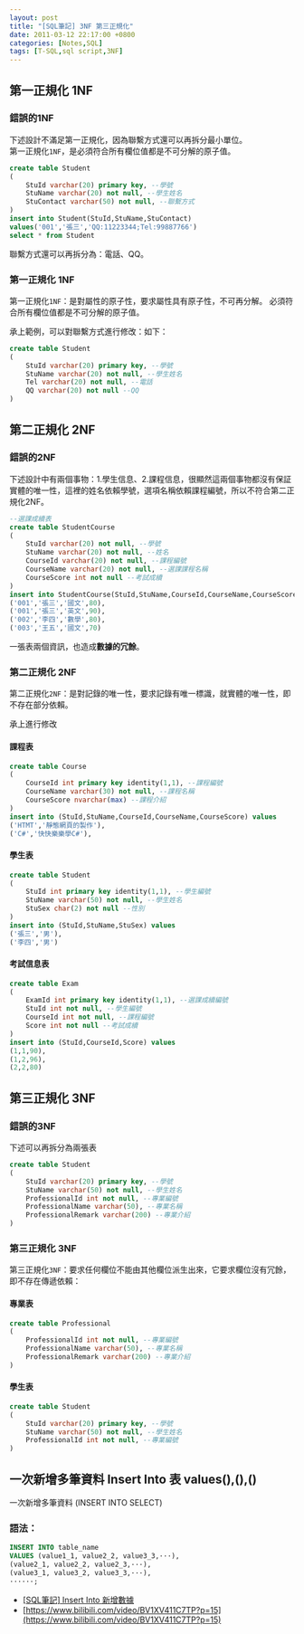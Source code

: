 ```yaml
---
layout: post
title: "[SQL筆記] 3NF 第三正規化"
date: 2011-03-12 22:17:00 +0800
categories: [Notes,SQL]
tags: [T-SQL,sql script,3NF]
---
```


## 第一正規化 1NF
### 錯誤的1NF
下述設計不滿足第一正規化，因為聯繫方式還可以再拆分最小單位。    
第一正規化`1NF`，是必須符合所有欄位值都是不可分解的原子值。

```sql
create table Student
(
    StuId varchar(20) primary key, --學號
    StuName varchar(20) not null, --學生姓名
    StuContact varchar(50) not null, --聯繫方式
)
insert into Student(StuId,StuName,StuContact)
values('001','張三','QQ:11223344;Tel:99887766')
select * from Student
```
聯繫方式還可以再拆分為：電話、QQ。

### 第一正規化 1NF
第一正規化`1NF`：是對屬性的原子性，要求屬性具有原子性，不可再分解。 
必須符合所有欄位值都是不可分解的原子值。

承上範例，可以對聯繫方式進行修改：如下：
```sql
create table Student
(
    StuId varchar(20) primary key, --學號
    StuName varchar(20) not null, --學生姓名
    Tel varchar(20) not null, --電話
    QQ varchar(20) not null --QQ
)
```

## 第二正規化 2NF
### 錯誤的2NF
下述設計中有兩個事物：1.學生信息、2.課程信息，很顯然這兩個事物都沒有保証實體的唯一性，這裡的姓名依賴學號，選項名稱依賴課程編號，所以不符合第二正規化2NF。

```sql
--選課成續表
create table StudentCourse
(
    StuId varchar(20) not null, --學號
    StuName varchar(20) not null, --姓名
    CourseId varchar(20) not null, --課程編號
    CourseName varchar(20) not null, --選課課程名稱
    CourseScore int not null --考試成續
)
insert into StudentCourse(StuId,StuName,CourseId,CourseName,CourseScore) values
('001','張三','國文',80),
('001','張三','英文',90),
('002','李四','數學',80),
('003','王五','國文',70)
```
一張表兩個資訊，也造成**數據的冗餘**。

### 第二正規化 2NF
第二正規化`2NF`：是對記錄的唯一性，要求記錄有唯一標識，就實體的唯一性，即不存在部分依賴。

承上進行修改
#### 課程表
```sql
create table Course
(
    CourseId int primary key identity(1,1), --課程編號
    CourseName varchar(30) not null, --課程名稱
    CourseScore nvarchar(max) --課程介紹
)
insert into (StuId,StuName,CourseId,CourseName,CourseScore) values
('HTMT','靜態網頁的製作'),
('C#','快快樂樂學C#'),
```

#### 學生表
```sql
create table Student
(
    StuId int primary key identity(1,1), --學生編號
    StuName varchar(50) not null, --學生姓名
    StuSex char(2) not null --性別
)
insert into (StuId,StuName,StuSex) values
('張三','男'),
('李四','男')
```
#### 考試信息表

```sql
create table Exam
(
    ExamId int primary key identity(1,1), --選課成續編號
    StuId int not null, --學生編號
    CourseId int not null, --課程編號
    Score int not null --考試成續
)
insert into (StuId,CourseId,Score) values
(1,1,90),
(1,2,96),
(2,2,80)
```

## 第三正規化 3NF
### 錯誤的3NF
下述可以再拆分為兩張表

```sql
create table Student
(
    StuId varchar(20) primary key, --學號
    StuName varchar(50) not null, --學生姓名
    ProfessionalId int not null, --專業編號
    ProfessionalName varchar(50), --專業名稱
    ProfessionalRemark varchar(200) --專業介紹
)
```

### 第三正規化 3NF
第三正規化`3NF`：要求任何欄位不能由其他欄位派生出來，它要求欄位沒有冗餘，即不存在傳遞依賴：

#### 專業表
```sql
create table Professional
(
    ProfessionalId int not null, --專業編號
    ProfessionalName varchar(50), --專業名稱
    ProfessionalRemark varchar(200) --專業介紹
)
```
#### 學生表
```sql
create table Student
(
    StuId varchar(20) primary key, --學號
    StuName varchar(50) not null, --學生姓名
    ProfessionalId int not null, --專業編號
)
```

## 一次新增多筆資料 Insert Into 表 values(),(),()

一次新增多筆資料 (INSERT INTO SELECT)

### 語法：

```sql
INSERT INTO table_name
VALUES (value1_1, value2_2, value3_3,···),
(value2_1, value2_2, value2_3,···),
(value3_1, value3_2, value3_3,···),
······;
```

- [[SQL筆記] Insert Into 新增數據](https://riivalin.github.io/posts/2011/03/sql-insert-into/)
- [https://www.bilibili.com/video/BV1XV411C7TP?p=15](https://www.bilibili.com/video/BV1XV411C7TP?p=15)